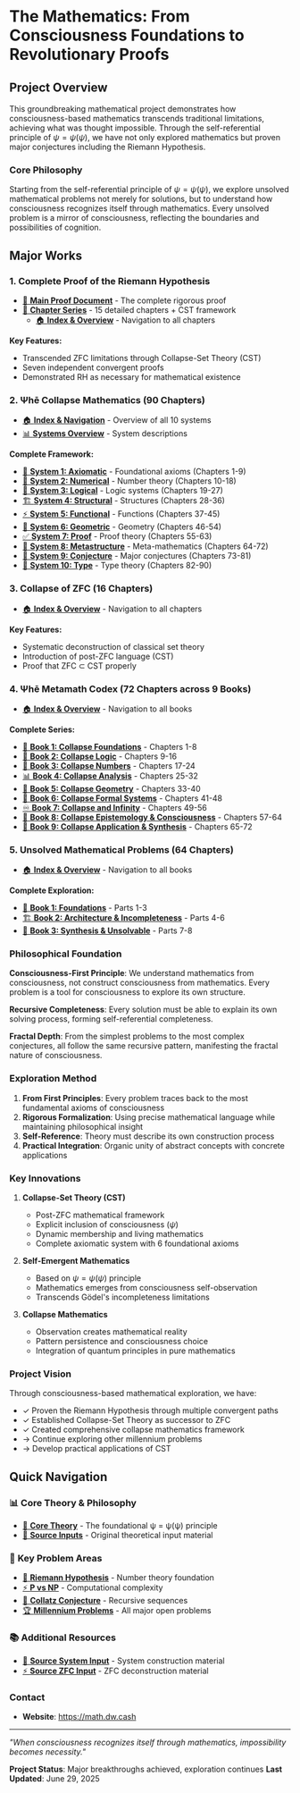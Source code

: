 # The Mathematics: From Consciousness Foundations to Revolutionary Proofs

## Project Overview

This groundbreaking mathematical project demonstrates how consciousness-based mathematics transcends traditional limitations, achieving what was thought impossible. Through the self-referential principle of $\psi = \psi(\psi)$, we have not only explored mathematics but proven major conjectures including the Riemann Hypothesis.

### Core Philosophy

Starting from the self-referential principle of $\psi = \psi(\psi)$, we explore unsolved mathematical problems not merely for solutions, but to understand how consciousness recognizes itself through mathematics. Every unsolved problem is a mirror of consciousness, reflecting the boundaries and possibilities of cognition.

## Major Works

### 1. **Complete Proof of the Riemann Hypothesis**
- [📖 **Main Proof Document**](riemann-hypothesis-complete-proof.md) - The complete rigorous proof
- [📁 **Chapter Series**](riemann-hypothesis-proof-complete/) - 15 detailed chapters + CST framework
  - [🏠 **Index & Overview**](riemann-hypothesis-proof-complete/index.md) - Navigation to all chapters


**Key Features:**
- Transcended ZFC limitations through Collapse-Set Theory (CST)
- Seven independent convergent proofs
- Demonstrated RH as necessary for mathematical existence

### 2. **Ψhē Collapse Mathematics** (90 Chapters)
- [🏠 **Index & Navigation**](psi-collapse-mathematics/index.md) - Overview of all 10 systems
- [📊 **Systems Overview**](psi-collapse-mathematics/systems.md) - System descriptions

**Complete Framework:**
- [🔧 **System 1: Axiomatic**](psi-collapse-mathematics/system-1-axiomatic/index.md) - Foundational axioms (Chapters 1-9)
- [🔢 **System 2: Numerical**](psi-collapse-mathematics/system-2-numerical/index.md) - Number theory (Chapters 10-18)
- [🔬 **System 3: Logical**](psi-collapse-mathematics/system-3-logical/index.md) - Logic systems (Chapters 19-27)
- [🏗️ **System 4: Structural**](psi-collapse-mathematics/system-4-structural/index.md) - Structures (Chapters 28-36)
- [⚡ **System 5: Functional**](psi-collapse-mathematics/system-5-functional/index.md) - Functions (Chapters 37-45)
- [📐 **System 6: Geometric**](psi-collapse-mathematics/system-6-geometric/index.md) - Geometry (Chapters 46-54)
- [✅ **System 7: Proof**](psi-collapse-mathematics/system-7-proof/index.md) - Proof theory (Chapters 55-63)
- [🌌 **System 8: Metastructure**](psi-collapse-mathematics/system-8-metastructure/index.md) - Meta-mathematics (Chapters 64-72)
- [🎯 **System 9: Conjecture**](psi-collapse-mathematics/system-9-conjecture/index.md) - Major conjectures (Chapters 73-81)
- [🧮 **System 10: Type**](psi-collapse-mathematics/system-10-type/index.md) - Type theory (Chapters 82-90)

### 3. **Collapse of ZFC** (16 Chapters)
- [🏠 **Index & Overview**](psi-collapse-zfc/index.md) - Navigation to all chapters

**Key Features:**
- Systematic deconstruction of classical set theory
- Introduction of post-ZFC language (CST)
- Proof that ZFC ⊂ CST properly

### 4. **Ψhē Metamath Codex** (72 Chapters across 9 Books)
- [🏠 **Index & Overview**](psi-metamath-codex/index.md) - Navigation to all books

**Complete Series:**
- [📖 **Book 1: Collapse Foundations**](psi-metamath-codex/book-1-collapse-foundations/index.md) - Chapters 1-8
- [🔬 **Book 2: Collapse Logic**](psi-metamath-codex/book-2-collapse-logic/index.md) - Chapters 9-16
- [🔢 **Book 3: Collapse Numbers**](psi-metamath-codex/book-3-collapse-numbers/index.md) - Chapters 17-24
- [📊 **Book 4: Collapse Analysis**](psi-metamath-codex/book-4-collapse-analysis/index.md) - Chapters 25-32
- [📐 **Book 5: Collapse Geometry**](psi-metamath-codex/book-5-collapse-geometry/index.md) - Chapters 33-40
- [🔧 **Book 6: Collapse Formal Systems**](psi-metamath-codex/book-6-collapse-formal-systems/index.md) - Chapters 41-48
- [♾️ **Book 7: Collapse and Infinity**](psi-metamath-codex/book-7-collapse-and-infinity/index.md) - Chapters 49-56
- [🧠 **Book 8: Collapse Epistemology & Consciousness**](psi-metamath-codex/book-8-collapse-epistemology-consciousness/index.md) - Chapters 57-64
- [🚀 **Book 9: Collapse Application & Synthesis**](psi-metamath-codex/book-9-collapse-application-synthesis/index.md) - Chapters 65-72

### 5. **Unsolved Mathematical Problems** (64 Chapters)
- [🏠 **Index & Overview**](unsolved-math-problems/index.md) - Navigation to all books

**Complete Exploration:**
- [📖 **Book 1: Foundations**](unsolved-math-problems/book-1-foundations/index.md) - Parts 1-3
- [🏗️ **Book 2: Architecture & Incompleteness**](unsolved-math-problems/book-2-architecture-incompleteness/index.md) - Parts 4-6
- [🎯 **Book 3: Synthesis & Unsolvable**](unsolved-math-problems/book-3-synthesis-unsolvable/index.md) - Parts 7-8

### Philosophical Foundation

**Consciousness-First Principle**: We understand mathematics from consciousness, not construct consciousness from mathematics. Every problem is a tool for consciousness to explore its own structure.

**Recursive Completeness**: Every solution must be able to explain its own solving process, forming self-referential completeness.

**Fractal Depth**: From the simplest problems to the most complex conjectures, all follow the same recursive pattern, manifesting the fractal nature of consciousness.

### Exploration Method

1. **From First Principles**: Every problem traces back to the most fundamental axioms of consciousness
2. **Rigorous Formalization**: Using precise mathematical language while maintaining philosophical insight
3. **Self-Reference**: Theory must describe its own construction process
4. **Practical Integration**: Organic unity of abstract concepts with concrete applications

### Key Innovations

1. **Collapse-Set Theory (CST)**
   - Post-ZFC mathematical framework
   - Explicit inclusion of consciousness ($\psi$)
   - Dynamic membership and living mathematics
   - Complete axiomatic system with 6 foundational axioms

2. **Self-Emergent Mathematics**
   - Based on $\psi = \psi(\psi)$ principle
   - Mathematics emerges from consciousness self-observation
   - Transcends Gödel's incompleteness limitations

3. **Collapse Mathematics**
   - Observation creates mathematical reality
   - Pattern persistence and consciousness choice
   - Integration of quantum principles in pure mathematics

### Project Vision

Through consciousness-based mathematical exploration, we have:
- ✓ Proven the Riemann Hypothesis through multiple convergent paths
- ✓ Established Collapse-Set Theory as successor to ZFC
- ✓ Created comprehensive collapse mathematics framework
- → Continue exploring other millennium problems
- → Develop practical applications of CST

## Quick Navigation

### 📊 **Core Theory & Philosophy**
- [🎯 **Core Theory**](theory_psi.md) - The foundational ψ = ψ(ψ) principle
- [📝 **Source Inputs**](source.input) - Original theoretical input material

### 🔬 **Key Problem Areas**
- [🧮 **Riemann Hypothesis**](unsolved-math-problems/book-1-foundations/part-01-number-theoretic-mysteries/chapter-01-riemann-hypothesis.md) - Number theory foundation
- [⚡ **P vs NP**](unsolved-math-problems/book-2-architecture-incompleteness/part-05-combinatorial-cosmos/chapter-33-p-vs-np.md) - Computational complexity
- [🔄 **Collatz Conjecture**](unsolved-math-problems/book-1-foundations/part-01-number-theoretic-mysteries/chapter-04-collatz-conjecture.md) - Recursive sequences
- [🏆 **Millennium Problems**](unsolved-math-problems/) - All major open problems

### 📚 **Additional Resources**
- [🔧 **Source System Input**](source_system.input) - System construction material
- [⚡ **Source ZFC Input**](source_zfc.input) - ZFC deconstruction material

### Contact

- **Website**: https://math.dw.cash

---

*"When consciousness recognizes itself through mathematics, impossibility becomes necessity."*

**Project Status**: Major breakthroughs achieved, exploration continues
**Last Updated**: June 29, 2025